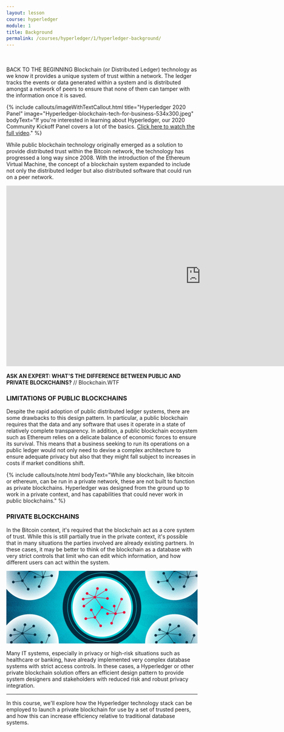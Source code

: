 ```yaml
---
layout: lesson
course: hyperledger
module: 1
title: Background
permalink: /courses/hyperledger/1/hyperledger-background/
---
```

<br>
<br>
<span class="openingParagraph">BACK TO THE BEGINNING</span>
Blockchain (or Distributed Ledger) technology as we know it provides a unique system of trust within a network. The ledger tracks the events or data generated within a system and is distributed amongst a network of peers to ensure that none of them can tamper with the information once it is saved.

<style>
    .imageWithTextCallout section {
        margin: 0;
        max-height: 4rem;
    }
    .imageWithTextCallout .col-md-3 {
        margin-bottom: unset;
        padding-left: 0;
        padding-right: 0;
    }
    .imageWithTextCallout img {
        min-width: 100% !important;
        position: relative;
        left: 0;
    }
    .imageWithTextCallout h4 {
        margin-top: 0;
    }
    section.downPinkStripesDivider {
        background-position-y: bottom;
        max-height: 2rem;
        margin-bottom: 1.5rem;
    }
</style>
{% include callouts/imageWithTextCallout.html
    title="Hyperledger 2020 Panel"
    image="Hyperledger-blockchain-tech-for-business-534x300.jpeg"
    bodyText="If you're interested in learning about Hyperledger, our 2020 Community Kickoff Panel covers a lot of the basics. <a href='https://weteachblockchain.org/events/hyperledger_2020_kickoff' target='_blank'>Click here to watch the full video</a>."
%}

While public blockchain technology originally emerged as a solution to provide distributed trust within the Bitcoin network, the technology has progressed a long way since 2008. With the introduction of the Ethereum Virtual Machine, the concept of a blockchain system expanded to include not only the distributed ledger but also distributed software that could run on a peer network.
<iframe class="askAnExpert" src="https://www.youtube.com/embed/biHMZDmm8qc" width="1024" height="475" frameborder="0" allowfullscreen="allowfullscreen" data-mce-fragment="1"></iframe>

<span class="imageCaption"><span class="mainImageTitle"><b>ASK AN EXPERT: WHAT'S THE DIFFERENCE BETWEEN PUBLIC AND PRIVATE BLOCKCHAINS?</b></span><span> // Blockchain.WTF</span>

<h3>LIMITATIONS OF PUBLIC BLOCKCHAINS</h3>

Despite the rapid adoption of public distributed ledger systems, there are some drawbacks to this design pattern. In particular, a public blockchain requires that the data and any software that uses it operate in a state of relatively complete transparency. In addition, a public blockchain ecosystem such as Ethereum relies on a delicate balance of economic forces to ensure its survival. This means that a business seeking to run its operations on a public ledger would not only need to devise a complex architecture to ensure adequate privacy but also that they might fall subject to increases in costs if market conditions shift.

{% include callouts/note.html
    bodyText="While any blockchain, like bitcoin or ethereum, can be run in a private network, these are not built to function as private blockchains. Hyperledger was designed from the ground up to work in a private context, and has capabilities that could never work in public blockchains."
%}

<h3>PRIVATE BLOCKCHAINS</h3>

In the Bitcoin context, it's required that the blockchain act as a core system of trust. While this is still partially true in the private context, it's possible that in many situations the parties involved are already existing partners. In these cases, it may be better to think of the blockchain as a database with very strict controls that limit who can edit which information, and how different users can act within the system.

<img src="/assets/img/courses/private-blockchains/PrivateBC-01.jpg" />

Many IT systems, especially in privacy or high-risk situations such as healthcare or banking, have already implemented very complex database systems with strict access controls. In these cases, a Hyperledger or other private blockchain solution offers an efficient design pattern to provide system designers and stakeholders with reduced risk and robust privacy integration.

<hr />

In this course, we'll explore how the Hyperledger technology stack can be employed to launch a private blockchain for use by a set of trusted peers, and how this can increase efficiency relative to traditional database systems.
